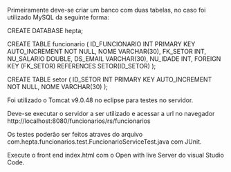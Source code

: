Primeiramente deve-se criar um banco com duas tabelas, no caso foi utilizado MySQL da seguinte forma:

CREATE DATABASE hepta;

CREATE TABLE funcionario (
ID_FUNCIONARIO INT PRIMARY KEY AUTO_INCREMENT NOT NULL,
NOME VARCHAR(30),
FK_SETOR INT,
NU_SALARIO DOUBLE,
DS_EMAIL VARCHAR(30),
NU_IDADE INT,
FOREIGN KEY (FK_SETOR) REFERENCES SETOR(ID_SETOR)
);

CREATE TABLE setor (
ID_SETOR INT PRIMARY KEY AUTO_INCREMENT NOT NULL,
NOME VARCHAR(30)
);

Foi utilizado o Tomcat v9.0.48 no eclipse para testes no servidor.

Deve-se executar o servidor a ser utilizado e acessar a url no navegador http://localhost:8080/funcionarios/rs/funcionarios

Os testes poderão ser feitos atraves do arquivo com.hepta.funcionarios.test.FuncionarioServiceTest.java com JUnit.

Execute o front end index.html com o Open with live Server do visual Studio Code.